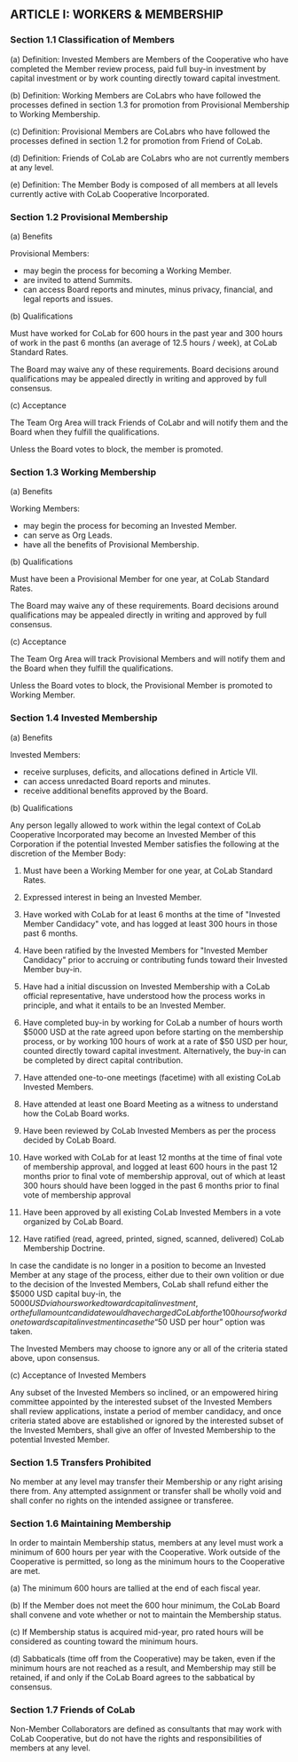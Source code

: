 ## ARTICLE I:  WORKERS & MEMBERSHIP

### Section 1.1  Classification of Members

(a) Definition: Invested Members are Members of the Cooperative who have completed the Member review process, paid full buy-in investment by capital investment or by work counting directly toward capital investment.

(b) Definition: Working Members are CoLabrs who have followed the processes defined in section 1.3 for promotion from Provisional Membership to Working Membership.

(c) Definition: Provisional Members are CoLabrs who have followed the processes defined in section 1.2 for promotion from Friend of CoLab.

(d) Definition: Friends of CoLab are CoLabrs who are not currently members at any level.

(e) Definition: The Member Body is composed of all members at all levels currently active with CoLab Cooperative Incorporated.

### Section 1.2 Provisional Membership

(a) Benefits

Provisional Members:
* may begin the process for becoming a Working Member.
* are invited to attend Summits.
* can access Board reports and minutes, minus privacy, financial, and legal reports and issues.

(b) Qualifications

Must have worked for CoLab for 600 hours in the past year and 300 hours of work in the past 6 months (an average of 12.5 hours / week), at CoLab Standard Rates.

The Board may waive any of these requirements. Board decisions around qualifications may be appealed directly in writing and approved by full consensus.

(c) Acceptance

The Team Org Area will track Friends of CoLabr and will notify them and the Board when they fulfill the qualifications.

Unless the Board votes to block, the member is promoted.

### Section 1.3 Working Membership

(a) Benefits

Working Members:
* may begin the process for becoming an Invested Member.
* can serve as Org Leads.
* have all the benefits of Provisional Membership.

(b) Qualifications

Must have been a Provisional Member for one year, at CoLab Standard Rates.

The Board may waive any of these requirements. Board decisions around qualifications may be appealed directly in writing and approved by full consensus.

(c) Acceptance

The Team Org Area will track Provisional Members and will notify them and the Board when they fulfill the qualifications.

Unless the Board votes to block, the Provisional Member is promoted to Working Member.

### Section 1.4 Invested Membership

(a) Benefits

Invested Members:

* receive surpluses, deficits, and allocations defined in Article VII.
* can access unredacted Board reports and minutes.
* receive additional benefits approved by the Board.

(b) Qualifications

Any person legally allowed to work within the legal context of CoLab Cooperative Incorporated may become an Invested Member of this Corporation if the potential Invested Member satisfies the following at the discretion of the Member Body:

1. Must have been a Working Member for one year, at CoLab Standard Rates.

2. Expressed interest in being an Invested Member.

3. Have worked with CoLab for at least 6 months at the time of "Invested Member Candidacy" vote, and has logged at least 300 hours in those past 6 months.

4. Have been ratified by the Invested Members for "Invested Member Candidacy" prior to accruing or contributing funds toward their Invested Member buy-in.

5. Have had a initial discussion on Invested Membership with a CoLab official representative, have understood how the process works in principle, and what it entails to be an Invested Member.

6. Have completed buy-in by working for CoLab a number of hours worth $5000 USD at the rate agreed upon before starting on the membership process, or by working 100 hours of work at a rate of $50 USD per hour, counted directly toward capital investment. Alternatively, the buy-in can be completed by direct capital contribution.

7. Have attended one-to-one meetings (facetime) with all existing CoLab Invested Members.

8. Have attended at least one Board Meeting as a witness to understand how the CoLab Board works.

9. Have been reviewed by CoLab Invested Members as per the process decided by CoLab Board.

10. Have worked with CoLab for at least 12 months at the time of final vote of membership approval, and logged at least 600 hours in the past 12 months prior to final vote of membership approval, out of which at least 300 hours should have been logged in the past 6 months prior to final vote of membership approval

11. Have been approved by all existing CoLab Invested Members in a vote organized by CoLab Board.

12. Have ratified (read, agreed, printed, signed, scanned, delivered) CoLab Membership Doctrine.

In case the candidate is no longer in a position to become an Invested Member at any stage of the process, either due to their own volition or due to the decision of the Invested Members, CoLab shall refund either the $5000 USD capital buy-in, the $5000 USD via hours worked toward capital investment, or
the full amount candidate would have charged CoLab for the 100 hours of work done towards capital investment in case the “$50 USD per hour” option was taken.

The Invested Members may choose to ignore any or all of the criteria stated above, upon consensus.

(c) Acceptance of Invested Members

Any subset of the Invested Members so inclined, or an empowered hiring committee appointed by the interested subset of the Invested Members shall review applications, instate a period of member candidacy, and once criteria stated above are established or ignored by the interested subset of the Invested Members, shall give an offer of Invested Membership to the potential Invested Member.

### Section 1.5 Transfers Prohibited

No member at any level may transfer their Membership or any right arising there from. Any attempted assignment or transfer shall be wholly void and shall confer no rights on the intended assignee or transferee.

### Section 1.6 Maintaining Membership

In order to maintain Membership status, members at any level must work a minimum of 600 hours per year with the Cooperative. Work outside of the Cooperative is permitted, so long as the minimum hours to the Cooperative are met.

(a) The minimum 600 hours are tallied at the end of each fiscal year.

(b) If the Member does not meet the 600 hour minimum, the CoLab Board shall convene and vote whether or not to maintain the Membership status.

(c) If Membership status is acquired mid-year, pro rated hours will be considered as counting toward the minimum hours.

(d) Sabbaticals (time off from the Cooperative) may be taken, even if the minimum hours are not reached as a result, and Membership may still be retained, if and only if the CoLab Board agrees to the sabbatical by consensus.

### Section 1.7 Friends of CoLab

Non-Member Collaborators are defined as consultants that may work with CoLab Cooperative, but do not have the rights and responsibilities of members at any level.
